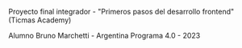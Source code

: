 Proyecto final integrador - "Primeros pasos del desarrollo frontend" (Ticmas Academy)

Alumno Bruno Marchetti - Argentina Programa 4.0 - 2023
